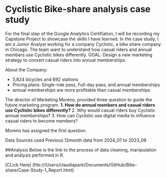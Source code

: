 # Cyclistic Bike-share analysis case study 
For the final step of the Google Analytics Certifiation, I will be recording my Capstone Project to showcase the skills I have learned. In the case study, I am a Junior Analyst working for a company Cyclistic, a bike share company in Chicago. The team want to understand how casual riders and annual members use Cyclistic bikes differently.
GOAL: Design a new marketing strategy to convert casual riders into annual memberships.

About the Company:
- 5,824 bicycles and 692 stations
- Pricing plans: Single-ride pass, Full-day pass, and annual memberships
- annual memberships are more profitable than casual memberships

The director of Marketing Moreno, provided three question to guide the future marketing program. 
**1. How do annual members and casual riders use Cyclistic bikes differently?**
2. Why would casual riders buy Cyclistic annual memberships? 
3. How can Cyclistic use digital media to influence casual riders to become members?

Moreno has assigned the first question.

Data Sources used
Previous 12month data from 2024_07 to 2023_08

##Analysis
Below is the link to the process of data cleaning, manipulation and analysis performed in R.

[CLick Here] (file:///Users/claudiapark/Documents/GitHub/Bike-share/Case-Study-1_Report.html)





